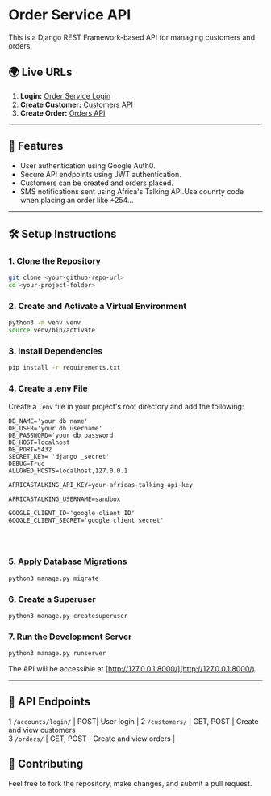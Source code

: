 # Order Service API

This is a Django REST Framework-based API for managing customers and orders.

## 🌍 Live URLs
1. **Login:** [Order Service Login](https://orderservice2.onrender.com)
2. **Create Customer:** [Customers API](https://orderservice2.onrender.com/customers/)
3. **Create Order:** [Orders API](https://orderservice2.onrender.com/orders/)

---

## 🚀 Features
- User authentication using Google Auth0.
- Secure API endpoints using JWT authentication.
- Customers can be created and orders placed.
- SMS notifications sent using Africa's Talking API.Use counrty code when placing an order like +254...

---

## 🛠 Setup Instructions

### **1. Clone the Repository**
```bash
git clone <your-github-repo-url>
cd <your-project-folder>
```

### **2. Create and Activate a Virtual Environment**
```bash
python3 -m venv venv
source venv/bin/activate  
```

### **3. Install Dependencies**
```bash
pip install -r requirements.txt
```

### **4. Create a .env File**
Create a `.env` file in your project's root directory and add the following:
```env
DB_NAME='your db name'
DB_USER='your db username'
DB_PASSWORD='your db password'
DB_HOST=localhost
DB_PORT=5432
SECRET_KEY= 'django _secret'
DEBUG=True
ALLOWED_HOSTS=localhost,127.0.0.1

AFRICASTALKING_API_KEY=your-africas-talking-api-key

AFRICASTALKING_USERNAME=sandbox

GOOGLE_CLIENT_ID='google client ID'
GOOGLE_CLIENT_SECRET='google client secret'




```

### **5. Apply Database Migrations**
```bash
python3 manage.py migrate
```

### **6. Create a Superuser**
```bash
python3 manage.py createsuperuser
```

### **7. Run the Development Server**
```bash
python3 manage.py runserver
```
The API will be accessible at [http://127.0.0.1:8000/](http://127.0.0.1:8000/).

---

## 📜 API Endpoints

 1 `/accounts/login/` | POST| User login                 |
 2 `/customers/` | GET, POST | Create and view customers  
 3 `/orders/`  | GET, POST | Create and view orders     |





## 🤝 Contributing
Feel free to fork the repository, make changes, and submit a pull request.

